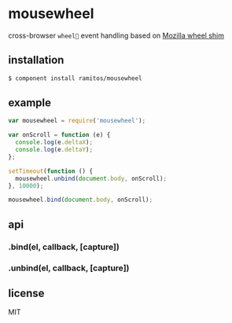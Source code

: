 # mousewheel

cross-browser `wheel` event handling based on [Mozilla wheel shim](https://developer.mozilla.org/en-US/docs/Mozilla_event_reference/wheel#Listening_to_this_event_across_browser)

## installation

```bash
$ component install ramitos/mousewheel
```

## example

```js
var mousewheel = require('mousewheel');

var onScroll = function (e) {
  console.log(e.deltaX);
  console.log(e.deltaY);
};

setTimeout(function () {
  mousewheel.unbind(document.body, onScroll);
}, 10000);

mousewheel.bind(document.body, onScroll);
```

## api

### .bind(el, callback, [capture])

### .unbind(el, callback, [capture])

## license

MIT